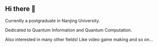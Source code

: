 ## Hi there 👋

Currently a postgraduate in Nanjing University.

Dedicated to Quantum Information and Quantum Computation.

Also interested in many other fields! Like video game making and so on...
